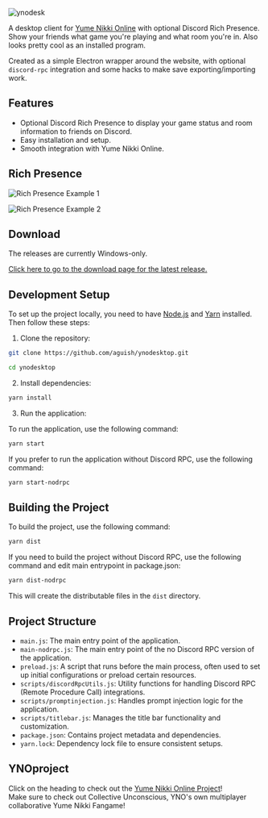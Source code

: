 
![ynodesk](https://user-images.githubusercontent.com/2998216/201456135-270da105-a4fa-4976-a69a-3a69e5d3fe59.png)

A desktop client for [Yume Nikki Online](https://ynoproject.net/) with optional Discord Rich Presence. Show your friends what game you're playing and what room you're in. Also looks pretty cool as an installed program.

Created as a simple Electron wrapper around the website, with optional `discord-rpc` integration and some hacks to make save exporting/importing work.

## Features

- Optional Discord Rich Presence to display your game status and room information to friends on Discord.
- Easy installation and setup.
- Smooth integration with Yume Nikki Online.

## Rich Presence

![Rich Presence Example 1](https://user-images.githubusercontent.com/2998216/201456282-6337d763-db5c-4fc2-b399-00b3513b1f7b.png)

![Rich Presence Example 2](https://user-images.githubusercontent.com/2998216/201456297-8cb36ebb-6400-4ae8-9804-ce51bcf3c1b5.png)

## Download

The releases are currently Windows-only.

[Click here to go to the download page for the latest release.](https://github.com/aguish/ynodesktop/releases/latest)

## Development Setup

To set up the project locally, you need to have [Node.js](https://nodejs.org/) and [Yarn](https://yarnpkg.com/) installed. Then follow these steps:

1. Clone the repository:

```sh
git clone https://github.com/aguish/ynodesktop.git

cd ynodesktop
```

2. Install dependencies:

```sh
yarn install
```

3. Run the application:

To run the application, use the following command:

```sh
yarn start
```

If you prefer to run the application without Discord RPC, use the following command:

```sh
yarn start-nodrpc
```

## Building the Project

To build the project, use the following command:

```sh
yarn dist
```

If you need to build the project without Discord RPC, use the following command and edit main entrypoint in package.json:

```sh
yarn dist-nodrpc
```

This will create the distributable files in the `dist` directory.

## Project Structure

- `main.js`: The main entry point of the application.
- `main-nodrpc.js`: The main entry point of the no Discord RPC version of the application.
- `preload.js`: A script that runs before the main process, often used to set up initial configurations or preload certain resources.
- `scripts/discordRpcUtils.js`: Utility functions for handling Discord RPC (Remote Procedure Call) integrations.
- `scripts/promptinjection.js`: Handles prompt injection logic for the application.
- `scripts/titlebar.js`: Manages the title bar functionality and customization.
- `package.json`: Contains project metadata and dependencies.
- `yarn.lock`: Dependency lock file to ensure consistent setups.

## YNOproject

Click on the heading to check out the [Yume Nikki Online Project](https://github.com/ynoproject)!  
Make sure to check out Collective Unconscious, YNO's own multiplayer collaborative Yume Nikki Fangame!

